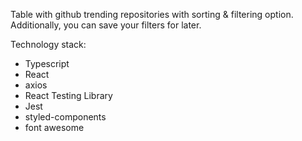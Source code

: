 Table with github trending repositories with sorting & filtering option.
Additionally, you can save your filters for later.

Technology stack:
  - Typescript
  - React
  - axios
  - React Testing Library
  - Jest
  - styled-components
  - font awesome
